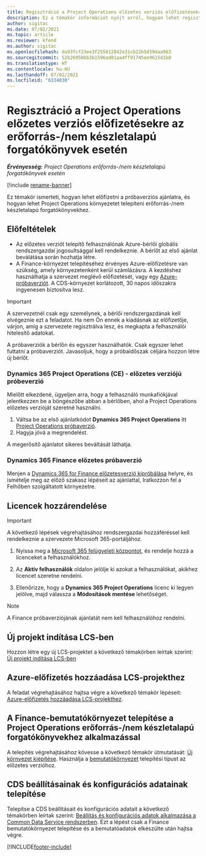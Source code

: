 ```yaml
---
title: Regisztráció a Project Operations előzetes verziós előfizetésekre az erőforrás-/nem készletalapú forgatókönyvek esetén
description: Ez a témakör információt nyújt arról, hogyan lehet regisztrálni és telepíteni a Dynamics 365 Project Operations alkalmazást erőforrás-/nem készletalapú forgatókönyvek esetén.
author: sigitac
ms.date: 07/02/2021
ms.topic: article
ms.reviewer: kfend
ms.author: sigitac
ms.openlocfilehash: da93fcf23ee3f255812842e31cb22b5d39daa963
ms.sourcegitcommit: 52b26950bb3b1596ad81aa4ff91745ee9615d1b0
ms.translationtype: HT
ms.contentlocale: hu-HU
ms.lasthandoff: 07/02/2021
ms.locfileid: "6334830"
---
```

# <a name="sign-up-for-project-operations-preview-subscriptions-for-resource-non-stocked-scenarios"></a>Regisztráció a Project Operations előzetes verziós előfizetésekre az erőforrás-/nem készletalapú forgatókönyvek esetén

_**Érvényesség:** Project Operations erőforrás-/nem készletalapú forgatókönyvek esetén_

[!include [rename-banner](~/includes/cc-data-platform-banner.md)]

Ez témakör ismerteti, hogyan lehet előfizetni a próbaverziós ajánlatra, és hogyan lehet Project Operations környezetet telepíteni erőforrás-/nem készletalapú forgatókönyvekhez.

## <a name="prerequisites"></a>Előfeltételek
- Az előzetes verziót telepítő felhasználónak Azure-bérlői globális rendszergazdai jogosultsággal kell rendelkeznie. A bérlőt az első ajánlat beválátása során hozhatja létre. 
- A Finance-környezet telepítéséhez érvényes Azure-előfizetésre van szükség, amely környezetenként kerül számlázásra. A kezdéshez használhatja a szervezet meglévő előfizetését, vagy egy [Azure-próbaverziót](https://azure.microsoft.com/en-us/free/). A CDS-környezet korlátozott, 30 napos időszakra ingyenesen biztosítva lesz.

> [!IMPORTANT]
> A szervezetnél csak egy személynek, a bérlői rendszergazdának kell elvégeznie ezt a feladatot. Ha nem Ön ennek a kiadásnak az előfizetője, várjon, amíg a szervezete regisztrálva lesz, és megkapta a felhasználói hitelesítő adatokat.
> 
> A próbaverziók a bérlőn és egyszer használhatók. Csak egyszer lehet futtatni a próbaverziót. Javasoljuk, hogy a próbaidőszak céljára hozzon létre új bérlőt.


### <a name="dynamics-365-project-operations-ce---preview-trial"></a>Dynamics 365 Project Operations (CE) - előzetes verziójú próbeverzió 

Mielőtt elkezdené, ügyeljen arra, hogy a felhasználó munkafiókjával jelentkezzen be a böngészőbe abban a bérlőben, ahol a Project Operations előzetes verzióját szeretné használni.

1. Váltsa be az első ajánlatkódot **Dynamics 365 Project Operations** itt [Project Operations próbaverzió](https://aka.ms/try-po).
2. Hagyja jóvá a megrendelést.

  A megerősítő ajánlatot sikeres beváltását láthatja.

### <a name="dynamics-365-finance-preview-trial"></a>Dynamics 365 Finance előzetes próbaverzió

Menjen a [Dynamics 365 for Finance előzetesverzió kipróbálása](https://aka.ms/trypoche) helyre, és ismételje meg az előző szakasz lépéseit az ajánlattal, Iratkozzon fel a Felhőben szolgáltatott környezetre.  

## <a name="assign-licenses"></a>Licencek hozzárendelése

> [!IMPORTANT]
> A következő lépések végrehajtásához rendszergazdai hozzáféréssel kell rendelkeznie a szervezete Microsoft 365-portáljához.

1. Nyissa meg a [Microsoft 365 felügyeleti központot](https://portal.office.com/), és rendelje hozzá a licenceket a felhasználókhoz.

2. Az **Aktív felhasználók** oldalon jelölje ki azokat a felhasználókat, akikhez licencet szeretne rendelni.

3. Ellenőrizze, hogy a **Dynamics 365 Project Operations** licenc ki legyen jelölve, majd válassza a **Módosítások mentése** lehetőséget.

> [!NOTE]
> A Finance próbaverziójának ajánlatát nem kell felhasználóhoz rendelni.

## <a name="start-a-new-project-in-lcs"></a>Új projekt indítása LCS-ben

Hozzon létre egy új LCS-projektet a következő témakörben leírtak szerint: [Új projekt indítása LCS-ben](create-lcs-project.md)

## <a name="add-an-azure-subscription-to-an-lcs-project"></a>Azure-előfizetés hozzáadása LCS-projekthez

A feladat végrehajtásához hajtsa végre a következő témakör lépéseit: [Azure-előfizetés hozzáadása LCS-projekthez](resource-add-azure-subscription-lcs-project.md).

## <a name="deploy-finance-demo-environment-with-project-operations-for-resourcenon-stocked-scenarios"></a>A Finance-bemutatókörnyezet telepítése a Project Operations erőforrás-/nem készletalapú forgatókönyvekhez alkalmazással

A telepítés végrehajtásához kövesse a következő témakör útmutatását: [Új környezet kiépítése](resource-provision-new-environment.md). Használja a [bemutatókörnyezet](/dynamics365/fin-ops-core/dev-itpro/deployment/deploy-demo-environment) telepítési típust az előzetes verzióhoz. 

## <a name="install-cds-setup-and-configuration-data"></a>CDS beállításainak és konfigurációs adatainak telepítése

Telepítse a CDS beállításait és konfigurációs adatait a következő témakörben leírtak szerint: [Beállítás és konfigurációs adatok alkalmazása a Common Data Service rendszerben](resource-apply-pro-setup-config-data.md).
Ezt a lépést csak a Finance bemutatókörnyezet telepítése és a bemutatóadatok elkészülte után hajtsa végre.


[!INCLUDE[footer-include](../includes/footer-banner.md)]
